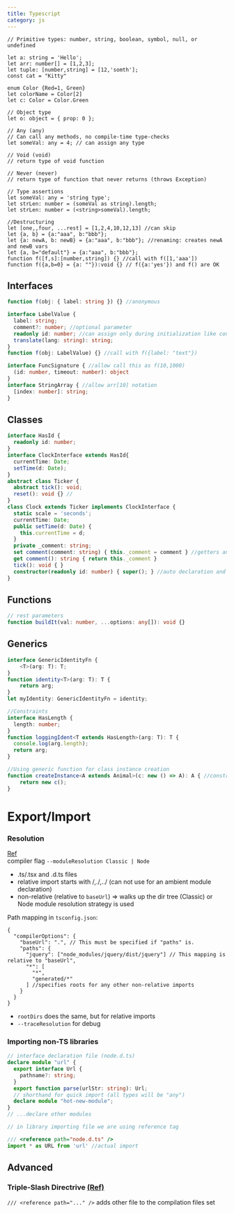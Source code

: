 ```yaml
---
title: Typescript
category: js
---
```

```
// Primitive types: number, string, boolean, symbol, null, or undefined

let a: string = 'Hello';
let arr: number[] = [1,2,3];
let tuple: [number,string] = [12,'somth'];
const cat = "Kitty"

enum Color {Red=1, Green}
let colorName = Color[2]
let c: Color = Color.Green

// Object type
let o: object = { prop: 0 };

// Any (any)
// Can call any methods, no compile-time type-checks
let someVal: any = 4; // can assign any type

// Void (void)
// return type of void function

// Never (never)
// return type of function that never returns (throws Exception)

// Type assertions
let someVal: any = 'string type';
let strLen: number = (someVal as string).length;
let strLen: number = (<string>someVal).length;

//Destructuring
let [one,,four, ...rest] = [1,2,4,10,12,13] //can skip
let {a, b} = {a:"aaa", b:"bbb"};
let {a: newA, b: newB} = {a:"aaa", b:"bbb"}; //renaming: creates newA and newB vars
let {a, b="default"} = {a:"aaa", b:"bbb"};
function f([f,s]:[number,string]) {} //call with f([1,'aaa'])
function f({a,b=0} = {a: ""}):void {} // f({a:'yes'}) and f() are OK

```
## Interfaces
```typescript
function f(obj: { label: string }) {} //anonymous

interface LabelValue {
  label: string;
  comment?: number; //optional parameter
  readonly id: number; //can assign only during initialization like const
  translate(lang: string): string;
}
function f(obj: LabelValue) {} //call with f({label: "text"})

interface FuncSignature { //allow call this as f(10,1000)
  (id: number, timeout: number): object
}
interface StringArray { //allow arr[10] notation
  [index: number]: string;
}
```

## Classes
```typescript
interface HasId {
  readonly id: number;
}
interface ClockInterface extends HasId{  
  currentTime: Date;
  setTime(d: Date);
}
abstract class Ticker {
  abstract tick(): void;
  reset(): void {} //
}
class Clock extends Ticker implements ClockInterface {
  static scale = 'seconds';
  currentTime: Date;
  public setTime(d: Date) {
    this.currentTime = d;
  }
  private _comment: string;
  set comment(comment: string) { this._comment = comment } //getters and setters for property
  get comment(): string { return this._comment }
  tick(): void { }
  constructor(readonly id: number) { super(); } //auto declaration and initialization of the class member "id"
}
```

## Functions
```typescript
// rest parameters
function buildIt(val: number, ...options: any[]): void {}
```

## Generics
```typescript
interface GenericIdentityFn {
    <T>(arg: T): T;
}
function identity<T>(arg: T): T {
    return arg;
}
let myIdentity: GenericIdentityFn = identity;

//Constraints
interface HasLength {
  length: number;
}
function loggingIdent<T extends HasLength>(arg: T): T {
  console.log(arg.length);
  return arg;
}

//Using generic function for class instance creation
function createInstance<A extends Animal>(c: new () => A): A { //constructor signature
    return new c();
}
```

# Export/Import
### Resolution
[Ref](https://www.typescriptlang.org/docs/handbook/module-resolution.html)  
compiler flag `--moduleResolution Classic | Node`
* .ts/.tsx and .d.ts files
* relative import starts with /,./,../ (can not use for an ambient module declaration)
* non-relative (relative to `baseUrl`) => walks up the dir tree (Classic) or Node module resolution strategy is used

Path mapping in `tsconfig.json`:  
```
{
  "compilerOptions": {
    "baseUrl": ".", // This must be specified if "paths" is.
    "paths": {
      "jquery": ["node_modules/jquery/dist/jquery"] // This mapping is relative to "baseUrl",
      "*": [
        "*",
        "generated/*"
      ] //specifies roots for any other non-relative imports
    }
  }
}
```

- `rootDirs` does the same, but for relative imports
- `--traceResolution` for debug

### Importing non-TS libraries

```typescript
// interface declaration file (node.d.ts)
declare module "url" {
  export interface Url {
    pathname?: string;
  }
  export function parse(urlStr: string): Url;
  // shorthand for quick import (all types will be "any")
  declare module "hot-new-module";
}
// ...declare other modules

// in library importing file we are using reference tag

/// <reference path="node.d.ts" />
import * as URL from 'url' //actual import
```

## Advanced
### Triple-Slash Directrive [(Ref)](https://www.typescriptlang.org/docs/handbook/triple-slash-directives.html)
`/// <reference path="..." />` adds other file to the compilation files set
